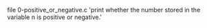 file 0-positive_or_negative.c 'print whether the number stored in the variable n is positive or negative.'
